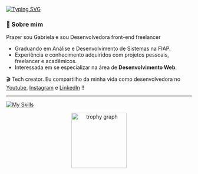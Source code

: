 [![Typing SVG](https://readme-typing-svg.herokuapp.com/?color=6F27E3&size=35&center=true&vCenter=true&width=1000&lines=+Olá!+Seja+Bem+vindo+ao+meu+Github+)](https://git.io/typing-svg)



### 💜 Sobre mim
Prazer sou Gabriela e sou Desenvolvedora front-end freelancer
+ Graduando em Análise e Desenvolvimento de Sistemas na FIAP.
+ Experiência e conhecimento adquiridos com projetos pessoais, freelancer e acadêmicos.
+ Interessada em se especializar na área de <strong>Desenvolvimento Web</strong>.

<p>🎬 Tech creator. Eu compartilho da minha vida como desenvolvedora no <a href="https://www.youtube.com/@gabimmdev" target="_blank">Youtube</a>, <a href="https://www.instagram.com/gabimmdev/" target="_blank">Instagram</a> e <a href="https://www.linkedin.com/in/gabimm/" target="_blank">LinkedIn</a> !!</p>
<hr>


[![My Skills](https://skillicons.dev/icons?i=html,css,javascript,react,typescript,git,java,spring,docker)](https://skillicons.dev)


<div align="center">
  <img src="https://github-profile-trophy.vercel.app?username=leosilper&theme=tokyonight&column=-1&row=1&margin-w=8&margin-h=8&no-bg=false&no-frame=false&order=4" height="150" alt="trophy graph"  />
</div>
